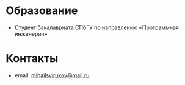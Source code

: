 # Образование
- Студент бакалавриата СПбГУ по направлению «Программная инженерия»

# Контакты
- email: mihailsvirukov@mail.ru
